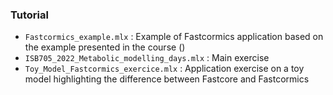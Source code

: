 ### Tutorial 

* `Fastcormics_example.mlx` : Example of Fastcormics application based on the example presented in the course ()
* `ISB705_2022_Metabolic_modelling_days.mlx` : Main exercise
* `Toy_Model_Fastcormics_exercice.mlx` : Application exercise on a toy model highlighting the difference between Fastcore and Fastcormics
